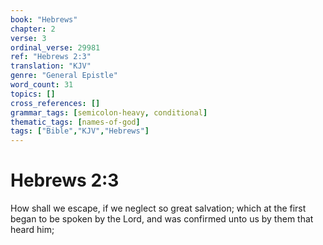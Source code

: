 ```yaml
---
book: "Hebrews"
chapter: 2
verse: 3
ordinal_verse: 29981
ref: "Hebrews 2:3"
translation: "KJV"
genre: "General Epistle"
word_count: 31
topics: []
cross_references: []
grammar_tags: [semicolon-heavy, conditional]
thematic_tags: [names-of-god]
tags: ["Bible","KJV","Hebrews"]
---
```


# Hebrews 2:3

How shall we escape, if we neglect so great salvation; which at the first began to be spoken by the Lord, and was confirmed unto us by them that heard him;
